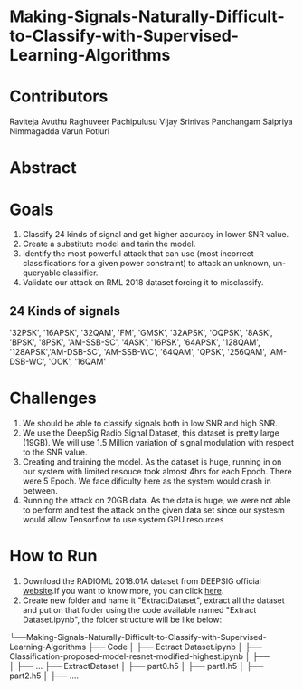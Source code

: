 # Making-Signals-Naturally-Difficult-to-Classify-with-Supervised-Learning-Algorithms
# Contributors
Raviteja Avuthu
Raghuveer Pachipulusu
Vijay Srinivas Panchangam
Saipriya Nimmagadda
Varun Potluri
# Abstract

# Goals
1. Classify 24 kinds of signal and get higher accuracy in lower SNR value.
2. Create a substitute model and tarin the model.
3. Identify the most powerful attack that can use (most incorrect classifications for a given power constraint) to attack an unknown, un-queryable classifier.
4. Validate our attack on RML 2018 dataset  forcing it to misclassify. 

## 24 Kinds of signals
'32PSK', '16APSK', '32QAM', 'FM', 'GMSK', '32APSK', 'OQPSK', '8ASK', 'BPSK', '8PSK', 'AM-SSB-SC', '4ASK', '16PSK', '64APSK', '128QAM', '128APSK','AM-DSB-SC', 'AM-SSB-WC', '64QAM', 'QPSK', '256QAM', 'AM-DSB-WC', 'OOK', '16QAM'

# Challenges
1. We should be able to classify signals both in low SNR and high SNR.
2. We use the DeepSig Radio Signal Dataset, this dataset is pretty large (19GB). We will use 1.5 Million variation of signal modulation with respect to the SNR value.
3. Creating and training the model. As the dataset is huge, running in on our system with limited resouce took almost 4hrs for each Epoch. There were 5 Epoch. We face dificulty here as the system would crash in between.
4. Running the attack on 20GB data. As the data is huge, we were not able to perform and test the attack on the given data set since our systesm would allow Tensorflow to use system GPU resources 

# How to Run
1. Download the  RADIOML 2018.01A dataset from DEEPSIG official [website](https://www.deepsig.ai/datasets).If you want to know more, you can click [here](https://www.deepsig.ai/datasets).
2. Create new folder and name it "ExtractDataset", extract all the dataset and put on that folder using the code available named "Extract Dataset.ipynb", the folder structure will be like below:

└──Making-Signals-Naturally-Difficult-to-Classify-with-Supervised-Learning-Algorithms
    ├── Code
    │   ├── Ectract Dataset.ipynb
    │   ├── Classification-proposed-model-resnet-modified-highest.ipynb
    │   ├──  
    │   ├── ...
    ├── ExtractDataset
    │   ├── part0.h5
    │   ├── part1.h5
    │   ├── part2.h5
    │   ├── ....

